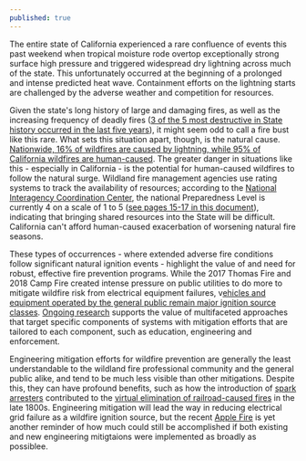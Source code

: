 ```yaml
---
published: true
---
```

The entire state of California experienced a rare confluence of events this past weekend when tropical moisture rode overtop exceptionally strong surface high pressure and triggered widespread dry lightning across much of the state. This unfortunately occurred at the beginning of a prolonged and intense predicted heat wave. Containment efforts on the lightning starts are challenged by the adverse weather and competition for resources.

Given the state's long history of large and damaging fires, as well as the increasing frequency of deadly fires ([3 of the 5 most destructive in State history occurred in the last five years](https://abc7news.com/california-wildfires-fire-update-wildfire-disaster/2516857/)), it might seem odd to call a fire bust like this rare. What sets this situation apart, though, is the natural cause. [Nationwide, 16% of wildfires are caused by lightning, while 95% of California wildfires are human-caused](https://www.latimes.com/california/story/2019-10-29/how-do-wildfires-start). The greater danger in situations like this - especially in California - is the potential for human-caused wildfires to follow the natural surge. Wildland fire management agencies use rating systems to track the availability of resources; according to the [National Interagency Coordination Center](https://gacc.nifc.gov/), the national Preparedness Level is currently 4 on a scale of 1 to 5 ([see pages 15-17 in this document](https://www.fs.usda.gov/Internet/FSE_DOCUMENTS/fseprd536080.pdf)), indicating that bringing shared resources into the State will be difficult. California can't afford human-caused exacerbation of worsening natural fire seasons.

These types of occurrences - where extended adverse fire conditions follow significant natural ignition events - highlight the value of and need for robust, effective fire prevention programs. While the 2017 Thomas Fire and 2018 Camp Fire created intense pressure on public utilities to do more to mitigate wildfire risk from electrical equipment failures, v[ehicles and equipment operated by the general public remain major ignition source classes](https://www.latimes.com/business/la-fi-utility-wildfires-20171017-story.html). [Ongoing research](https://www.srs.fs.fed.us/pubs/gtr/gtr_srs171.pdf) supports the value of multifaceted approaches that target specific components of systems with mitigation efforts that are tailored to each component, such as education, engineering and enforcement.

Engineering mitigation efforts for wildfire prevention are generally the least understandable to the wildland fire professional community and the general public alike, and tend to be much less visible than other mitigations. Despite this, they can have profound benefits, such as how the introduction of [spark arresters](https://www.beckersupport.net/services/spark-arrester-qualification) contributed to the [virtual elimination of railroad-caused fires](https://www.hstoday.us/subject-matter-areas/infrastructure-security/railroads-can-teach-utilities-how-to-stop-causing-fires/) in the late 1800s. Engineering mitigation will lead the way in reducing electrical grid failure as a wildfire ignition source, but the recent [Apple Fire](https://thehill.com/changing-america/sustainability/environment/510401-car-diesel-is-behind-the-apple-wildfire-in) is yet another reminder of how much could still be accomplished if both existing and new engineering mitigtaions were implemented as broadly as possiblee.
